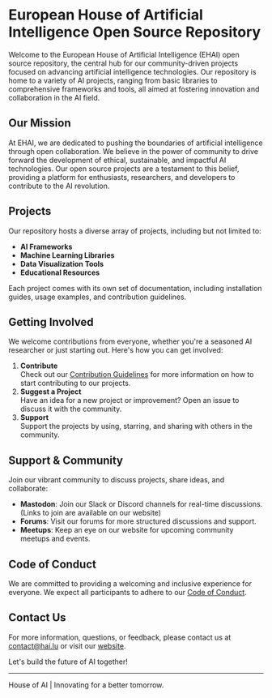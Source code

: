 # European House of Artificial Intelligence Open Source Repository

Welcome to the European House of Artificial Intelligence (EHAI) open source repository, the central hub for our community-driven projects focused on advancing artificial intelligence technologies. 
Our repository is home to a variety of AI projects, ranging from basic libraries to comprehensive frameworks and tools, all aimed at fostering innovation and collaboration in the AI field.

## Our Mission

At EHAI, we are dedicated to pushing the boundaries of artificial intelligence through open collaboration. 
We believe in the power of community to drive forward the development of ethical, sustainable, and impactful AI technologies. 
Our open source projects are a testament to this belief, providing a platform for enthusiasts, researchers, and developers to contribute to the AI revolution.

## Projects

Our repository hosts a diverse array of projects, including but not limited to:

- **AI Frameworks**
- **Machine Learning Libraries**
- **Data Visualization Tools**
- **Educational Resources**

Each project comes with its own set of documentation, including installation guides, usage examples, and contribution guidelines.

## Getting Involved

We welcome contributions from everyone, whether you're a seasoned AI researcher or just starting out. Here's how you can get involved:

1. **Contribute**\
   Check out our [Contribution Guidelines](CONTRIBUTING.md) for more information on how to start contributing to our projects.
3. **Suggest a Project**\
   Have an idea for a new project or improvement? Open an issue to discuss it with the community.
5. **Support**\
   Support the projects by using, starring, and sharing with others in the community.

## Support & Community

Join our vibrant community to discuss projects, share ideas, and collaborate:

- **Mastodon**: Join our Slack or Discord channels for real-time discussions. (Links to join are available on our website)
- **Forums**: Visit our forums for more structured discussions and support.
- **Meetups**: Keep an eye on our website for upcoming community meetups and events.

## Code of Conduct

We are committed to providing a welcoming and inclusive experience for everyone. We expect all participants to adhere to our [Code of Conduct](CODE_OF_CONDUCT.md).

## Contact Us

For more information, questions, or feedback, please contact us at contact@hai.lu or visit our [website](https://www.hai.lu).

Let's build the future of AI together!

---
House of AI | Innovating for a better tomorrow.
